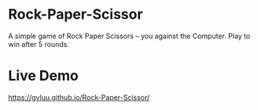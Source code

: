 # Rock-Paper-Scissor

A simple game of Rock Paper Scissors – you against the Computer. Play to win after 5 rounds.

# Live Demo

https://gvluu.github.io/Rock-Paper-Scissor/
